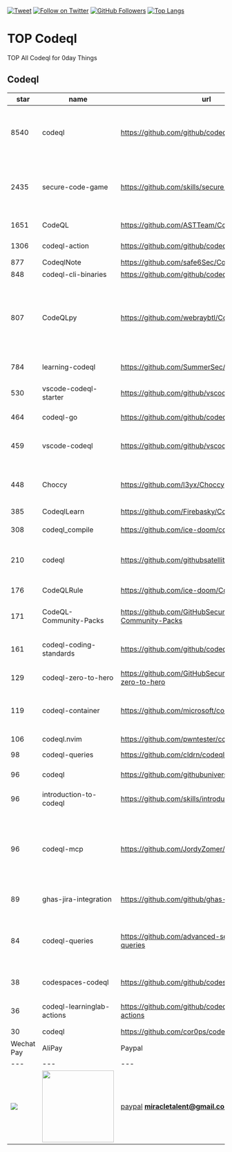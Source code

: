 [![Tweet](https://img.shields.io/twitter/url/http/Hktalent3135773.svg?style=social)](https://twitter.com/intent/follow?screen_name=Hktalent3135773) [![Follow on Twitter](https://img.shields.io/twitter/follow/Hktalent3135773.svg?style=social&label=Follow)](https://twitter.com/intent/follow?screen_name=Hktalent3135773) [![GitHub Followers](https://img.shields.io/github/followers/hktalent.svg?style=social&label=Follow)](https://github.com/hktalent/)
[![Top Langs](https://profile-counter.glitch.me/hktalent/count.svg)](https://51pwn.com)
<!-- header -->
# TOP Codeql
TOP All Codeql for 0day  Things
## Codeql
|star|name|url|des|
|---|---|---|---|
|8540|codeql|https://github.com/github/codeql|CodeQL: the libraries and queries that power security researchers around the world, as well as code scanning in GitHub Advanced Security|
|2435|secure-code-game|https://github.com/skills/secure-code-game|A GitHub Security Lab initiative, providing an in-repo learning experience, where learners secure intentionally vulnerable code.|
|1651|CodeQL|https://github.com/ASTTeam/CodeQL|《深入理解CodeQL》Finding vulnerabilities with CodeQL.|
|1306|codeql-action|https://github.com/github/codeql-action|Actions for running CodeQL analysis|
|877|CodeqlNote|https://github.com/safe6Sec/CodeqlNote|Codeql学习笔记|
|848|codeql-cli-binaries|https://github.com/github/codeql-cli-binaries|Binaries for the CodeQL CLI|
|807|CodeQLpy|https://github.com/webraybtl/CodeQLpy|CodeQLpy是一款基于CodeQL实现的半自动化代码审计工具，目前仅支持java语言。实现从源码反编译，数据库生成，脆弱性发现的全过程，可以辅助代码审计人员快速定位源码可能存在的漏洞。|
|784|learning-codeql|https://github.com/SummerSec/learning-codeql|CodeQL Java 全网最全的中文学习资料|
|530|vscode-codeql-starter|https://github.com/github/vscode-codeql-starter|Starter workspace to use with the CodeQL extension for Visual Studio Code.|
|464|codeql-go|https://github.com/github/codeql-go|The CodeQL extractor and libraries for Go.|
|459|vscode-codeql|https://github.com/github/vscode-codeql|An extension for Visual Studio Code that adds rich language support for CodeQL|
|448|Choccy|https://github.com/l3yx/Choccy|GitHub项目监控 && CodeQL自动扫描   (GitHub project monitoring && CodeQL automatic analysis)|
|385|CodeqlLearn|https://github.com/Firebasky/CodeqlLearn|记录学习codeql的过程|
|308|codeql_compile|https://github.com/ice-doom/codeql_compile|自动反编译闭源应用，创建codeql数据库|
|210|codeql|https://github.com/githubsatelliteworkshops/codeql|GitHub Satellite 2020 workshops on finding security vulnerabilities with CodeQL for Java/JavaScript.|
|176|CodeQLRule|https://github.com/ice-doom/CodeQLRule|个人使用CodeQL编写的一些规则|
|171|CodeQL-Community-Packs|https://github.com/GitHubSecurityLab/CodeQL-Community-Packs|Collection of community-driven CodeQL query, library and extension packs|
|161|codeql-coding-standards|https://github.com/github/codeql-coding-standards|This repository contains CodeQL queries and libraries which support various Coding Standards.|
|129|codeql-zero-to-hero|https://github.com/GitHubSecurityLab/codeql-zero-to-hero|CodeQL zero to hero blog post series challenges|
|119|codeql-container|https://github.com/microsoft/codeql-container|Prepackaged and precompiled github codeql container for rapid analysis, deployment and development.|
|106|codeql.nvim|https://github.com/pwntester/codeql.nvim|CodeQL plugin for Neovim|
|98|codeql-queries|https://github.com/cldrn/codeql-queries|My CodeQL queries collection|
|96|codeql|https://github.com/githubuniverseworkshops/codeql|CodeQL workshops for GitHub Universe|
|96|introduction-to-codeql|https://github.com/skills/introduction-to-codeql|Enable code scanning and secure your code with CodeQL.|
|96|codeql-mcp|https://github.com/JordyZomer/codeql-mcp|This project runs a Model Context Protocol (MCP) server that wraps the CodeQL query server. It enables tools like [Cursor](https://cursor.sh/) or AI agents to interact with CodeQL through structured commands.|
|89|ghas-jira-integration|https://github.com/github/ghas-jira-integration|Synchronize GitHub Code Scanning alerts to Jira issues|
|84|codeql-queries|https://github.com/advanced-security/codeql-queries|[Deprecated] GitHub's Field Team's CodeQL Custom Queries, Suites, and Configurations. See GitHubSecurityLab/CodeQL-Community-Packs instead|
|38|codespaces-codeql|https://github.com/github/codespaces-codeql|Get to know more about the concepts of CodeQL by trying our simple tutorials.|
|36|codeql-learninglab-actions|https://github.com/github/codeql-learninglab-actions|Actions and Images for use in Learning Lab courses for CodeQL|
|30|codeql|https://github.com/cor0ps/codeql|收集规则|# Donation
| Wechat Pay | AliPay | Paypal | BTC Pay |BCH Pay |
| --- | --- | --- | --- | --- |
|<img src=https://raw.githubusercontent.com/hktalent/myhktools/main/md/wc.png>|<img width=166 src=https://raw.githubusercontent.com/hktalent/myhktools/main/md/zfb.png>|[paypal](https://www.paypal.me/pwned2019) **miracletalent@gmail.com**|<img width=166 src=https://raw.githubusercontent.com/hktalent/myhktools/main/md/BTC.png>|<img width=166 src=https://raw.githubusercontent.com/hktalent/myhktools/main/md/BCH.jpg>|

